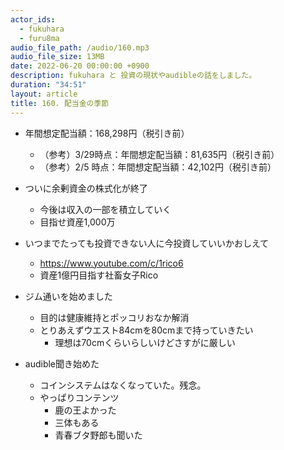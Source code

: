 ```yaml
---
actor_ids:
  - fukuhara
  - furu8ma
audio_file_path: /audio/160.mp3
audio_file_size: 13MB
date: 2022-06-20 00:00:00 +0900
description: fukuhara と 投資の現状やaudibleの話をしました。
duration: "34:51"
layout: article
title: 160. 配当金の季節
---
```


- 年間想定配当額：168,298円（税引き前）
    - （参考）3/29時点：年間想定配当額：81,635円（税引き前）
    - （参考）2/5  時点：年間想定配当額：42,102円（税引き前）
- ついに余剰資金の株式化が終了
    - 今後は収入の一部を積立していく
    - 目指せ資産1,000万

- いつまでたっても投資できない人に今投資していいかおしえて
    - https://www.youtube.com/c/1rico6
    - 資産1億円目指す社畜女子Rico

- ジム通いを始めました
    - 目的は健康維持とポッコリおなか解消
    - とりあえずウエスト84cmを80cmまで持っていきたい
        - 理想は70cmくらいらしいけどさすがに厳しい

- audible聞き始めた
    - コインシステムはなくなっていた。残念。
    - やっぱりコンテンツ
        - 鹿の王よかった
        - 三体もある
        - 青春ブタ野郎も聞いた

